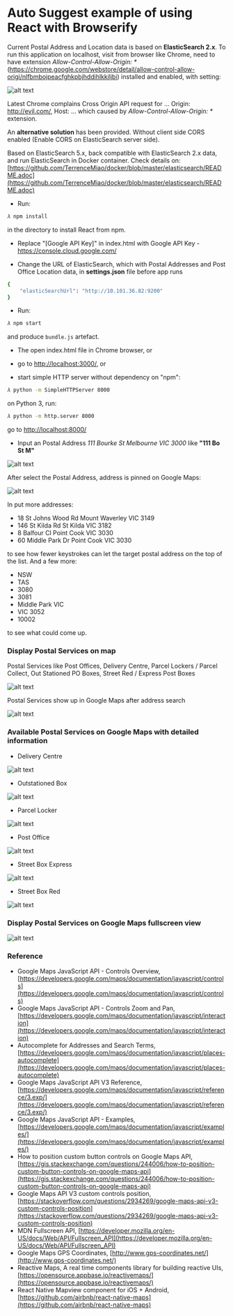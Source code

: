 # Auto Suggest example of using React with Browserify

Current Postal Address and Location data is based on **ElasticSearch 2.x**. To run this application on localhost, visit from browser like Chrome, need to have extension _Allow-Control-Allow-Origin: *_ (https://chrome.google.com/webstore/detail/allow-control-allow-origi/nlfbmbojpeacfghkpbjhddihlkkiljbi) installed and enabled, with setting:

![alt text](https://raw.githubusercontent.com/TerrenceMiao/ReactJS/master/auto-suggest/Allow-Control-Allow-Origin%20setting.png "Allow-Control-Allow-Origin: * setting")

Latest Chrome complains Cross Origin API request for ... Origin: http://evil.com/, Host: ... which caused by _Allow-Control-Allow-Origin: *_ extension.

An **alternative solution** has been provided. Without client side CORS enabled (Enable CORS on ElasticSearch server side).

Based on ElasticSearch 5.x, back compatible with ElasticSearch 2.x data, and run ElasticSearch in Docker container. Check details on: [https://github.com/TerrenceMiao/docker/blob/master/elasticsearch/README.adoc](https://github.com/TerrenceMiao/docker/blob/master/elasticsearch/README.adoc)

- Run: 

```sh
𝜆 npm install
``` 

in the directory to install React from npm. 

- Replace "[Google API Key]" in index.html with Google API Key - https://console.cloud.google.com/

- Change the URL of ElasticSearch, which with Postal Addresses and Post Office Location data, in **settings.json** file before app runs

```sh
{
    "elasticSearchUrl": "http://10.101.36.82:9200"
}
```  

- Run:

```sh
𝜆 npm start
```

and produce `bundle.js` artefact. 

- The open index.html file in Chrome browser, or

- go to [http://localhost:3000/](http://localhost:3000/), or

- start simple HTTP server without dependency on "npm":

```sh
𝜆 python -m SimpleHTTPServer 8000

```

on Python 3, run:

```sh
𝜆 python -m http.server 8000

```

go to [http://localhost:8000/](http://localhost:8000/)

- Input an Postal Address _111 Bourke St Melbourne VIC 3000_ like **"111 Bo St M"**

![alt text](https://raw.githubusercontent.com/TerrenceMiao/ReactJS/master/auto-suggest/Postal%20Address%20-%20111%20Bourke%20St.png "111 Bourke St Melbourne VIC 3000")

After select the Postal Address, address is pinned on Google Maps:

![alt text](https://raw.githubusercontent.com/TerrenceMiao/ReactJS/master/auto-suggest/Postal%20Address%20-%20111%20Bourke%20St%20on%20Google%20Maps.png "111 Bourke St Melbourne VIC 3000 on Google Maps")

In put more addresses:

- 18 St Johns Wood Rd Mount Waverley VIC 3149 
- 146 St Kilda Rd St Kilda VIC 3182
- 8 Balfour Cl Point Cook VIC 3030
- 60 Middle Park Dr Point Cook VIC 3030

to see how fewer keystrokes can let the target postal address on the top of the list. And a few more:

- NSW
- TAS
- 3080
- 3081
- Middle Park VIC
- VIC 3052
- 10002

to see what could come up.

### Display Postal Services on map

Postal Services like Post Offices, Delivery Centre, Parcel Lockers / Parcel Collect, Out Stationed PO Boxes, Street Red / Express Post Boxes  

![alt text](https://raw.githubusercontent.com/TerrenceMiao/ReactJS/master/auto-suggest/Postal%20Services%20on%20Google%20Maps.png "Postal Services on map")

Postal Services show up in Google Maps after address search

![alt text](https://raw.githubusercontent.com/TerrenceMiao/ReactJS/master/auto-suggest/Postal%20Services%20on%20Google%20Maps%20after%20search.png "Postal Services on map after search")

### Available Postal Services on Google Maps with detailed information

- Delivery Centre

![alt text](https://raw.githubusercontent.com/TerrenceMiao/ReactJS/master/auto-suggest/Postal%20Services%20-%20Delivery%20Centre.png "Delivery Centre")

- Outstationed Box

![alt text](https://raw.githubusercontent.com/TerrenceMiao/ReactJS/master/auto-suggest/Postal%20Services%20-%20Outstationed%20Box.png "Outstationed Box")

- Parcel Locker

![alt text](https://raw.githubusercontent.com/TerrenceMiao/ReactJS/master/auto-suggest/Postal%20Services%20-%20Parcel%20Locker.png "Parcel Locker")

- Post Office

![alt text](https://raw.githubusercontent.com/TerrenceMiao/ReactJS/master/auto-suggest/Postal%20Services%20-%20Post%20Office.png "Post Office")

- Street Box Express

![alt text](https://raw.githubusercontent.com/TerrenceMiao/ReactJS/master/auto-suggest/Postal%20Services%20-%20Street%20Box%20Express.png "Street Box Express")

- Street Box Red

![alt text](https://raw.githubusercontent.com/TerrenceMiao/ReactJS/master/auto-suggest/Postal%20Services%20-%20Street%20Box%20Red.png "Street Box Red")
 

 ### Display Postal Services on Google Maps fullscreen view

![alt text](https://raw.githubusercontent.com/TerrenceMiao/ReactJS/master/auto-suggest/Postal%20Services%20on%20Google%20Maps%20fullscreen%20view.png "Postal Services on Google Maps fullscreen view")


### Reference

- Google Maps JavaScript API - Controls Overview, [https://developers.google.com/maps/documentation/javascript/controls](https://developers.google.com/maps/documentation/javascript/controls)
- Google Maps JavaScript API - Controls Zoom and Pan, [https://developers.google.com/maps/documentation/javascript/interaction](https://developers.google.com/maps/documentation/javascript/interaction)
- Autocomplete for Addresses and Search Terms, [https://developers.google.com/maps/documentation/javascript/places-autocomplete](https://developers.google.com/maps/documentation/javascript/places-autocomplete)
- Google Maps JavaScript API V3 Reference, [https://developers.google.com/maps/documentation/javascript/reference/3.exp/](https://developers.google.com/maps/documentation/javascript/reference/3.exp/)
- Google Maps JavaScript API - Examples, [https://developers.google.com/maps/documentation/javascript/examples/](https://developers.google.com/maps/documentation/javascript/examples/)
- How to position custom button controls on Google Maps API, [https://gis.stackexchange.com/questions/244006/how-to-position-custom-button-controls-on-google-maps-api](https://gis.stackexchange.com/questions/244006/how-to-position-custom-button-controls-on-google-maps-api)
- Google Maps API V3 custom controls position, [https://stackoverflow.com/questions/2934269/google-maps-api-v3-custom-controls-position](https://stackoverflow.com/questions/2934269/google-maps-api-v3-custom-controls-position)
- MDN Fullscreen API, [https://developer.mozilla.org/en-US/docs/Web/API/Fullscreen_API](https://developer.mozilla.org/en-US/docs/Web/API/Fullscreen_API)
- Google Maps GPS Coordinates, [http://www.gps-coordinates.net/](http://www.gps-coordinates.net/)
- Reactive Maps, A real time components library for building reactive UIs, [https://opensource.appbase.io/reactivemaps/](https://opensource.appbase.io/reactivemaps/)
- React Native Mapview component for iOS + Android, [https://github.com/airbnb/react-native-maps](https://github.com/airbnb/react-native-maps)